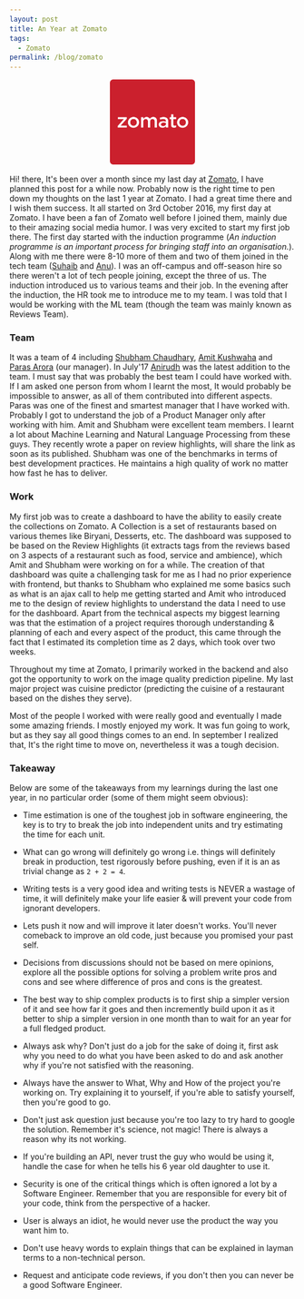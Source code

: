 ```yaml
---
layout: post
title: An Year at Zomato
tags:
  - Zomato
permalink: /blog/zomato
---
```


<center><img src="/assets/zomato/zomato_logo.svg" width="150"></center>

Hi! there, It's been over a month since my last day at [Zomato](http://zomato.com), I have planned this post for a while now.
Probably now is the right time to pen down my thoughts on the last 1 year at Zomato. I had a great time there
and I wish them success. It all started on 3rd October 2016, my first day at Zomato. I have been a fan of Zomato
well before I joined them, mainly due to their amazing social media humor. I was very excited to start my first
job there. The first day started with the induction programme (*An induction programme is an important process
for bringing staff into an organisation.*). Along with me there were 8-10 more of them and two of them joined in
the tech team ([Suhaib](https://suheb.in/) and [Anu](https://anumittal.in/)). I was an off-campus and off-season hire so there weren't a lot of tech people joining, except the three of us. The induction introduced us to various teams and their job. In the evening after the induction, the HR took me to introduce me to my team. I was told that I would be working with the ML team (though the team was mainly known as Reviews Team).

### Team

It was a team of 4 including [Shubham Chaudhary](http://shubham.chaudhary.xyz/), [Amit Kushwaha](https://amitkushwaha.co.in/) and [Paras Arora](https://medium.com/@parasarora1310) (our manager).
In July'17 [Anirudh](https://github.com/anirudhgupta22) was the latest addition to the team. I must say that was probably the best team I could have worked with. If I am asked one person from whom I learnt the most, It would probably be impossible to answer, as all of them contributed
into different aspects. Paras was one of the finest and smartest manager that I have
worked with. Probably I got to understand the job of a Product Manager only after working with
him. Amit and Shubham were excellent team members. I learnt a lot about Machine Learning and
Natural Language Processing from these guys. They recently wrote a paper on review highlights,
will share the link as soon as its published. Shubham was one of the benchmarks in terms of best
development practices. He maintains a high quality of work no matter how fast he has to deliver.

### Work

My first job was to create a dashboard to have the ability to easily create the collections on Zomato.
A Collection is a set of restaurants based on various themes like Biryani, Desserts, etc. The dashboard was supposed to be
based on the Review Highlights (it extracts tags from the reviews based on 3 aspects of a restaurant
such as food, service and ambience), which Amit and Shubham were working on for a while. The creation of that
dashboard was quite a challenging task for me as I had no prior experience with frontend, but thanks to
Shubham who explained me some basics such as what is an ajax call to help me getting started and Amit who introduced me to the design
of review highlights to understand the data I need to use for the dashboard. Apart from the technical
aspects my biggest learning was that the estimation of a project requires thorough understanding & planning of
each and every aspect of the product, this came through the fact that I estimated its completion time as 2 days,
which took over two weeks.

Throughout my time at Zomato, I primarily worked in the backend and also got the opportunity to work on the
image quality prediction pipeline. My last major project was cuisine predictor (predicting the cuisine of a
restaurant based on the dishes they serve). 

Most of the people I worked with were really good and eventually I made some amazing friends.
I mostly enjoyed my work. It was fun going to work, but as they say all good things comes to an end.
In september I realized that, It's the right time to move on, nevertheless it was a tough decision.

### Takeaway

Below are some of the takeaways from my learnings during the last one year, in no particular order (some of them might seem obvious):

* Time estimation is one of the toughest job in software engineering, the key is to try to break the job into independent
units and try estimating the time for each unit.

* What can go wrong will definitely go wrong i.e. things will definitely break in production, test rigorously before pushing, even if it is an as trivial change as `2 + 2 = 4`.

* Writing tests is a very good idea and writing tests is NEVER a wastage of time, it will definitely make your life easier & will prevent your code from ignorant developers.

* Lets push it now and will improve it later doesn't works. You'll never comeback to improve an old code, just because you
promised your past self.

* Decisions from discussions should not be based on mere opinions, explore all the possible options for solving a problem
write pros and cons and see where difference of pros and cons is the greatest.

* The best way to ship complex products is to first ship a simpler version of it and see how far it goes and then
incremently build upon it as it better to ship a simpler version in one month than to wait for an year for a full
fledged product.

* Always ask why? Don't just do a job for the sake of doing it, first ask why you need to do what you have been
asked to do and ask another why if you're not satisfied with the reasoning.

* Always have the answer to What, Why and How of the project you're working on. Try explaining it to yourself, if you're
able to satisfy yourself, then you're good to go.

* Don't just ask question just because you're too lazy to try hard to google the solution. Remember it's science, not magic!
There is always a reason why its not working.

* If you're building an API, never trust the guy who would be using it, handle the case for when he tells
his 6 year old daughter to use it.

* Security is one of the critical things which is often ignored a lot by a Software Engineer. Remember that you are
responsible for every bit of your code, think from the perspective of a hacker.

* User is always an idiot, he would never use the product the way you want him to.

* Don't use heavy words to explain things that can be explained in layman terms to a non-technical person.

* Request and anticipate code reviews, if you don't then you can never be a good Software Engineer.
